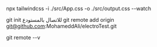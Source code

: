 npx tailwindcss -i ./src/App.css -o ./src/output.css --watch
<!-- Github -->
git init
للاتصال بالمستودع
git remote add origin git@github.com:MohameddAli/electroTest.git

git remote --v
